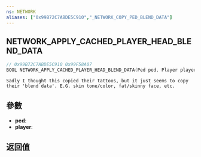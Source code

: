 ```yaml
---
ns: NETWORK
aliases: ["0x99B72C7ABDE5C910","_NETWORK_COPY_PED_BLEND_DATA"]
---
```

## NETWORK_APPLY_CACHED_PLAYER_HEAD_BLEND_DATA

```c
// 0x99B72C7ABDE5C910 0x99F58A07
BOOL NETWORK_APPLY_CACHED_PLAYER_HEAD_BLEND_DATA(Ped ped, Player player);
```

```
Sadly I thought this copied their tattoos, but it just seems to copy their 'blend data'. E.G. skin tone/color, fat/skinny face, etc.  
```

## 參數
* **ped**: 
* **player**: 

## 返回值
